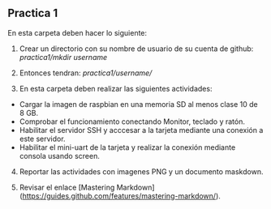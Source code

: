 ## Practica 1 ##
En esta carpeta deben hacer lo siguiente:

1. Crear un directorio con su nombre de usuario de su cuenta de github: 
*practica1/mkdir username*

2. Entonces tendran: 
*practica1/username/*

3. En esta carpeta deben realizar las siguientes actividades:
* Cargar la imagen de raspbian en una memoria SD al menos clase 10 de 8 GB.
* Comprobar el funcionamiento conectando Monitor, teclado y ratón.
* Habilitar el servidor SSH y acccesar a la tarjeta mediante una conexión a este servidor.
* Habilitar el mini-uart de la tarjeta y realizar la conexión mediante consola usando screen.

4. Reportar las actividades con imagenes PNG y un documento maskdown.

5. Revisar el enlace [Mastering Markdown] (https://guides.github.com/features/mastering-markdown/).
